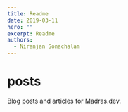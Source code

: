 ```yaml
---
title: Readme
date: 2019-03-11
hero: ""
excerpt: Readme
authors:
  - Niranjan Sonachalam
---
```

# posts
Blog posts and articles for Madras.dev. 
